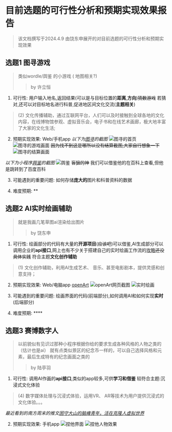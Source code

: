 # 目前选题的可行性分析和预期实现效果报告
> 该文档撰写于2024.4.9
> 由饶东申展开的对目前选题的可行性分析和预期实现效果

## 选题1 图寻游戏
> 类似wordle/舆鉴 的小游戏 ( 地图相关?) 
> > by 许立恒

1. 可行性:
用户输入地名,返回结果(可以是与目标位置的**距离**,**方向**)~~猜数游戏~~
若猜对,还可以对目标地名进行科普,促进地区间文化交流(**主题相关**)
> (2) ⽂化传播辅助，通过互联⽹平台，⼈们可以及时接触到全球各地的⽂化内容，在线博物馆参观、虚拟⾳乐会，电⼦书和在线艺术画廊，极⼤地丰富了⼤家的⽂化⽣活;

2. 预期实现效果:
Web/手机app
*以下为[图寻](https://tuxun.fun/)的截图*
![图寻的首页](图寻首页.png)
![图寻的游戏画面](图寻游戏画面.png)
~~因为找不到这是哪所以没有结算截图,大家自行想象一下~~
![图寻的结算画面]()

*以下为小程序[舆鉴](https://heliumjt.gitee.io/chinale/)的截图*
![舆鉴](舆鉴.jpg)
~~盲狙的神~~
我们可以借鉴他的在百科上查看,但他是跳转到了百度百科

3. 可能遇到的重要问题:
如何存储**庞大的**图片和科普资料的数据

4. 难度预期: **

## 选题2 AI实时绘画辅助
> 就是我画几笔草图ai渲染给出图片
> >by 饶东申

1. 可行性:
绘画部分的代码有大量的**开源项目**(~~应该吧~~)可以借鉴,AI生成部分可以调用企业的**api接口**,网上也有不少关于搭建自己的实时绘画工作流的[攻略](https://www.bilibili.com/video/BV1K64y1W7b9/?p=4&vd_source=cf736fa5145b5933dd6d4aa8d5863f0b)~~还没具体实践~~
符合主题**文化创作辅助**
> (1) ⽂化创作辅助，利⽤AI⽣成艺术、 ⾳乐、甚⾄电影剧本，提供灵感和创意⽀持；

2. 预期实现效果:
Web/电脑app
[openArt](https://openart.ai/)
![openArt网页截图](openart网页截图.png)
![实时绘画](实时绘画.png)

3. 可能遇到的重要问题:
绘画界面的代码(前端部分),如何调用AI和如何实现**实时**(后端部分)

4. 难度预期: ****

## 选题3 赛博数字人
> 以前貌似有见识过那种小程序根据你给的要求生成各种风格的人物之类的（估计也是ai） 就有点类似景区的纪念币一样的，可以自己选择风格和元素，最后生成特有的纪念画面之类的
> >by 陆亭羽
1. 可行性:
调用AI作画的**api接口**,类似的app较多,可供**学习和借鉴**
较符合主题:沉浸式文化体验
> (4) 数字媒体处理与沉浸式体验，运⽤VR、 AR等技术为⽤户提供沉浸式的⽂化体验。。。
> 
*最近看到的南方周末的推文[困守大山的脑瘫青年，活在克隆人虚拟世界](https://mp.weixin.qq.com/s/GKhsNSsfbFxBN3y1J8m70A)*

2. 预期实现效果:
手机app
![捏他界面](捏他界面.jpg)
![捏他人物效果](捏他人物效果.jpg)